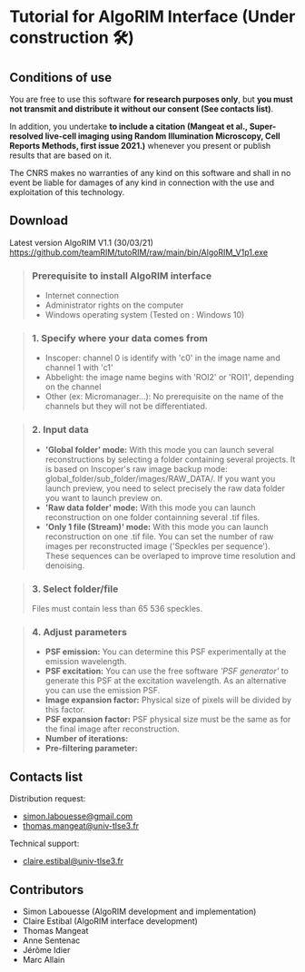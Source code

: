 # Tutorial for AlgoRIM Interface (Under construction 🛠️)

## Conditions of use

You are free to use this software **for research purposes only**, but **you must not transmit and distribute it without our consent (See contacts list)**.  

In addition, you undertake **to include a citation (Mangeat et al., Super-resolved live-cell imaging using Random Illumination Microscopy, Cell Reports Methods, first issue 2021.)** whenever you present or publish results that are based on it.   

The CNRS makes no warranties of any kind on this software and shall in no event be liable for damages of any kind in connection with the use and exploitation of this technology. 

## Download
Latest version AlgoRIM V1.1 (30/03/21)  
https://github.com/teamRIM/tutoRIM/raw/main/bin/AlgoRIM_V1p1.exe


> ### Prerequisite to install AlgoRIM interface
>
> * Internet connection
> * Administrator rights on the computer
> * Windows operating system (Tested on : Windows 10)

> ### 1. Specify where your data comes from
> 
> * Inscoper: channel 0 is identify with 'c0' in the image name and channel 1 with 'c1'
> * Abbelight: the image name begins with 'ROI2' or 'ROI1', depending on the channel
> * Other (ex: Micromanager...): No prerequisite on the name of the channels but they will not be differentiated.

> ### 2. Input data
> * **'Global folder' mode:** With this mode you can launch several reconstructions by selecting a folder containing several projects. It is based on Inscoper's raw image backup mode: global_folder/sub_folder/images/RAW_DATA/. If you want you launch preview, you need to select precisely the raw data folder you want to launch preview on.
> * **'Raw data folder' mode:** With this mode you can launch reconstruction on one folder containning several .tif files.  
> * **'Only 1 file (Stream)' mode:**  With this mode you can launch reconstruction on one .tif file. You can set the number of raw images per reconstructed image ('Speckles per sequence'). These sequences can be overlaped to improve time resolution and denoising.   

> ### 3. Select folder/file
> Files must contain less than 65 536 speckles.

> ### 4. Adjust parameters
> * **PSF emission:** You can determine this PSF experimentally at the emission wavelength.  
> * **PSF excitation:** You can use the free software *'PSF generator'* to generate this PSF at the excitation wavelength. As an alternative you can use the emission PSF.
> * **Image expansion factor:** Physical size of pixels will be divided by this factor.  
> * **PSF expansion factor:** PSF physical size must be the same as for the final image after reconstruction.  
> * **Number of iterations:** 
> * **Pre-filtering parameter:**  


## Contacts list

Distribution request:
* simon.labouesse@gmail.com
* thomas.mangeat@univ-tlse3.fr

Technical support:
* claire.estibal@univ-tlse3.fr

## Contributors

* Simon Labouesse (AlgoRIM development and implementation)
* Claire Estibal  (AlgoRIM interface development)
* Thomas Mangeat
* Anne Sentenac
* Jérôme Idier
* Marc Allain


